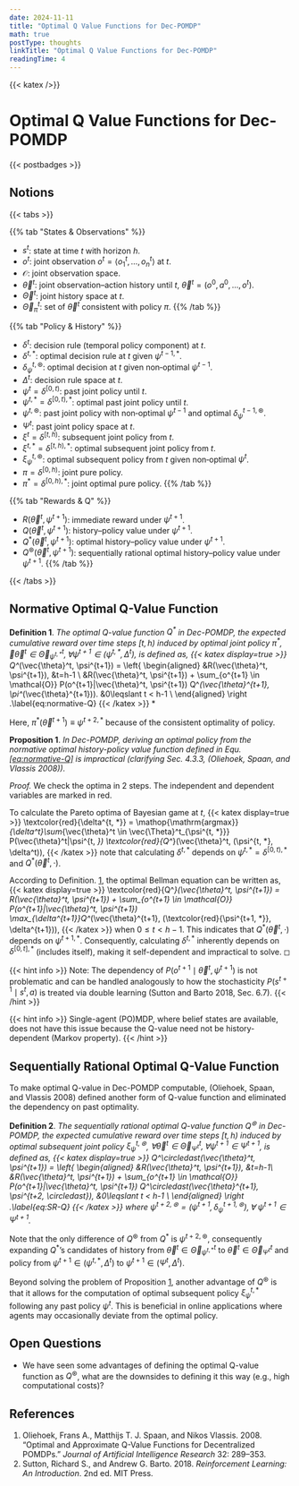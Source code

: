 ```yaml
---
date: 2024-11-11
title: "Optimal Q Value Functions for Dec-POMDP"
math: true
postType: thoughts
linkTitle: "Optimal Q Value Functions for Dec-POMDP"
readingTime: 4
---
```


{{< katex />}}

# Optimal Q Value Functions for Dec-POMDP
{{< postbadges >}}

## Notions

{{< tabs >}}

{{% tab "States & Observations" %}}
- $s^t$: state at time $t$ with horizon $h$.
- $o^t$: joint observation $o^t = \langle o_1^t, \dots, o_n^t \rangle$ at $t$.
- $\mathcal{O}$: joint observation space.
- $\vec{\theta}^t$: joint observation–action history until $t$, $\vec{\theta}^t=(o^0, a^0, \dots, o^t)$.
- $\vec{\Theta}^t$: joint history space at $t$.
- $\vec{\Theta}^t_\pi$: set of $\vec{\theta}^t$ consistent with policy $\pi$.
{{% /tab %}}

{{% tab "Policy & History" %}}
- $\delta^{t}$: decision rule (temporal policy component) at $t$.
- $\delta^{t,*}$: optimal decision rule at $t$ given $\psi^{t-1,*}$.
- $\delta^{t,\circledast}_\psi$: optimal decision at $t$ given non‑optimal $\psi^{t-1}$.
- $\Delta^t$: decision rule space at $t$.
- $\psi^{t} = \delta^{[0,t)}$: past joint policy until $t$.
- $\psi^{t,*} = \delta^{[0,t),*}$: optimal past joint policy until $t$.
- $\psi^{t,\circledast}$: past joint policy with non‑optimal $\psi^{t-1}$ and optimal $\delta^{t-1,\circledast}_\psi$.
- $\Psi^{t}$: past joint policy space at $t$.
- $\xi^{t} = \delta^{[t,h)}$: subsequent joint policy from $t$.
- $\xi^{t,*} = \delta^{[t,h),*}$: optimal subsequent joint policy from $t$.
- $\xi^{t,\circledast}_\psi$: optimal subsequent policy from $t$ given non‑optimal $\psi^t$.
- $\pi = \delta^{[0,h)}$: joint pure policy.
- $\pi^* = \delta^{[0,h),*}$: joint optimal pure policy.
{{% /tab %}}

{{% tab "Rewards & Q" %}}
- $R(\vec{\theta}^t, \psi^{t+1})$: immediate reward under $\psi^{t+1}$.
- $Q(\vec{\theta}^t, \psi^{t+1})$: history–policy value under $\psi^{t+1}$.
- $Q^*(\vec{\theta}^t, \psi^{t+1})$: optimal history–policy value under $\psi^{t+1}$.
- $Q^{\circledast}(\vec{\theta}^t, \psi^{t+1})$: sequentially rational optimal history–policy value under $\psi^{t+1}$.
{{% /tab %}}

{{< /tabs >}}

## Normative Optimal Q-Value Function

<div id="defn:normative-Q" class="definition">

**Definition 1**. *The optimal Q-value function $Q^*$ in Dec-POMDP, the expected cumulative reward over time steps $[t,h)$ induced by optimal joint policy $\pi^{*}$, $\forall \vec{\theta}^t\in \vec{\Theta}^t_{\psi^{t, *}}, \forall \psi^{t+1}\in(\psi^{t, *},\Delta^t)$, is defined as, {{< katex display=true >}}
Q^*(\vec{\theta}^t, \psi^{t+1}) = \left\{
        \begin{aligned}
        &R(\vec{\theta}^t, \psi^{t+1}), &t=h-1 \\ 
        &R(\vec{\theta}^t, \psi^{t+1}) + \sum_{o^{t+1} \in \mathcal{O}} P(o^{t+1}|\vec{\theta}^t, \psi^{t+1}) Q^*(\vec{\theta}^{t+1}, \pi^*(\vec{\theta}^{t+1})). &0\leqslant t < h-1 \\
        \end{aligned}
        \right .\label{eq:normative-Q}
{{< /katex >}}
*

</div>

Here, $\pi^*(\vec{\theta}^{t+1})\equiv \psi^{t+2, *}$ because of the consistent optimality of policy.

<div id="prop:problem" class="proposition">

**Proposition 1**. *In Dec-POMDP, deriving an optimal policy from the normative optimal history-policy value function defined in Equ. <a href="#eq:normative-Q" data-reference-type="ref" data-reference="eq:normative-Q">[eq:normative-Q]</a> is impractical (clarifying Sec. 4.3.3, (Oliehoek, Spaan, and Vlassis 2008)).*

</div>

<div class="proof">

*Proof.* We check the optima in 2 steps. The independent and dependent variables are marked in red.

To calculate the Pareto optima of Bayesian game at $t$, {{< katex display=true >}}
\textcolor{red}{\delta^{t, *}}
    = \mathop{\mathrm{argmax}}_{\delta^t}\sum_{\vec{\theta}^t \in \vec{\Theta}^t_{\psi^{t, *}}} P(\vec{\theta}^t|\psi^{t, *}) \textcolor{red}{Q^*}(\vec{\theta}^t, (\psi^{t, *}, \delta^t)),
{{< /katex >}}
 note that calculating $\delta^{t,*}$ depends on $\psi^{t, *} = \delta^{[0, t), *}$ and $Q^*(\vec{\theta}^t, \cdot)$.

According to Definition. <a href="#defn:normative-Q" data-reference-type="ref" data-reference="defn:normative-Q">1</a>, the optimal Bellman equation can be written as, {{< katex display=true >}}
\textcolor{red}{Q^*}(\vec{\theta}^t, \psi^{t+1}) = R(\vec{\theta}^t, \psi^{t+1}) + \sum_{o^{t+1} \in \mathcal{O}} P(o^{t+1}|\vec{\theta}^t, \psi^{t+1}) \max_{\delta^{t+1}}Q^*(\vec{\theta}^{t+1}, (\textcolor{red}{\psi^{t+1, *}}, \delta^{t+1})),
{{< /katex >}}
 when $0\leqslant t < h-1$. This indicates that $Q^*(\vec{\theta}^t, \cdot)$ depends on $\psi^{t+1, *}$. Consequently, calculating $\delta^{t,*}$ inherently depends on $\delta^{[0, t], *}$ (includes itself), making it self-dependent and impractical to solve. ◻

{{< hint info >}}
Note: The dependency of $P(o^{t+1}\mid\vec{\theta}^t, \psi^{t+1})$ is not problematic and can be handled analogously to how the stochasticity $P(s^{t+1}\mid s^t, a)$ is treated via double learning (Sutton and Barto 2018, Sec. 6.7).
{{< /hint >}}

{{< hint info >}}
Single-agent (PO)MDP, where belief states are available, does not have this issue because the Q-value need not be history-dependent (Markov property).
{{< /hint >}}

</div>

## Sequentially Rational Optimal Q-Value Function

To make optimal Q-value in Dec-POMDP computable, (Oliehoek, Spaan, and Vlassis 2008) defined another form of Q-value function and eliminated the dependency on past optimality.

<div class="definition">

**Definition 2**. *The sequentially rational optimal Q-value function $Q^\circledast$ in Dec-POMDP, the expected cumulative reward over time steps $[t,h)$ induced by optimal subsequent joint policy $\xi^{t, \circledast}_\psi$, $\forall \vec{\theta}^t\in \vec{\Theta}^t_{\Psi^{t}}, \forall\psi^{t+1}\in\Psi^{t+1}$, is defined as, {{< katex display=true >}}
Q^\circledast(\vec{\theta}^t, \psi^{t+1}) = \left\{
        \begin{aligned}
        &R(\vec{\theta}^t, \psi^{t+1}), &t=h-1\\ 
        &R(\vec{\theta}^t, \psi^{t+1}) + \sum_{o^{t+1} \in \mathcal{O}} P(o^{t+1}|\vec{\theta}^t, \psi^{t+1}) Q^\circledast(\vec{\theta}^{t+1}, \psi^{t+2, \circledast}), &0\leqslant t < h-1 \\
        \end{aligned}
        \right .\label{eq:SR-Q}
{{< /katex >}}
 where $\psi^{t+2, \circledast}=(\psi^{t+1}, \delta^{t+1, \circledast}_{\psi}), \forall \ \psi^{t+1} \in \Psi^{t+1}$.*

</div>

Note that the only difference of $Q^\circledast$ from $Q^*$ is $\psi^{t+2, \circledast}$, consequently expanding $Q^*$’s candidates of history from $\vec{\theta}^t \in \vec{\Theta}^t_{\psi^{t, *}}$ to $\vec{\theta}^t \in \vec{\Theta}^t_{\Psi^{t}}$ and policy from $\psi^{t+1}\in(\psi^{t, *},\Delta^t)$ to $\psi^{t+1}\in(\Psi^t,\Delta^t)$.

Beyond solving the problem of Proposition <a href="#prop:problem" data-reference-type="ref" data-reference="prop:problem">1</a>, another advantage of $Q^\circledast$ is that it allows for the computation of optimal subsequent policy $\xi^{t, *}_\psi$ following any past policy $\psi^{t}$. This is beneficial in online applications where agents may occasionally deviate from the optimal policy.

## Open Questions

- We have seen some advantages of defining the optimal Q-value function as $Q^\circledast$, what are the downsides to defining it this way (e.g., high computational costs)?



## References

<ol>
<li>Oliehoek, Frans A., Matthijs T. J. Spaan, and Nikos Vlassis. 2008. “Optimal and Approximate Q-Value Functions for Decentralized POMDPs.” <em>Journal of Artificial Intelligence Research</em> 32: 289–353.</li>
<li>Sutton, Richard S., and Andrew G. Barto. 2018. <em>Reinforcement Learning: An Introduction</em>. 2nd ed. MIT Press.</li>
</ol>



<!-- footnotes converted to hints above -->
<!-- migrated from leaf-bundle to single-file naming -->
<!-- moved to root content -->
<!-- moved back under rl/marl/ -->

